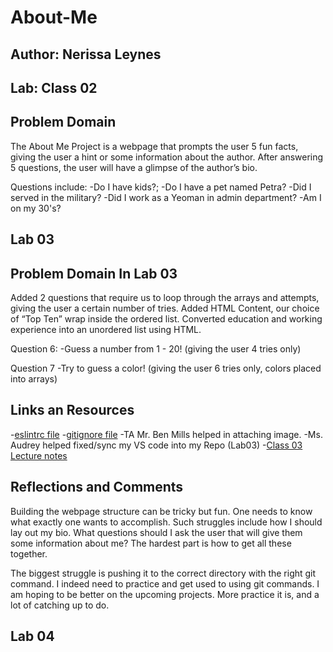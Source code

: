 # About-Me

## Author: Nerissa Leynes

## Lab: Class 02

## Problem Domain

The About Me Project is a webpage that prompts the user 5 fun facts, giving the user a hint or some information about the author. After answering 5 questions, the user will have a glimpse of the author’s bio.

Questions include:
-Do I have kids?;
-Do I have a pet named Petra?
-Did I served in the military?
-Did I work as a Yeoman in admin department?
-Am I on my 30's?

## Lab 03

## Problem Domain In Lab 03

Added 2 questions that require us to loop through the arrays and attempts, giving the user a certain number of tries.
Added HTML Content, our choice of “Top Ten” wrap inside the ordered list. Converted education and working experience into an unordered list using HTML.

Question 6:
-Guess a number from 1 - 20! (giving the user 4 tries only)

Question 7
-Try to guess a color! (giving the user 6 tries only, colors placed into arrays)

## Links an Resources

-[eslintrc file](https://github.com/codefellows/seattle-code-201d90/blob/main/configs/.eslintrc.json)
-[gitignore file](https://github.com/codefellows/seattle-code-201d90/blob/main/configs/.gitignore)
-TA Mr. Ben Mills helped in attaching image.
-Ms. Audrey helped fixed/sync my VS code into my Repo (Lab03)
-[Class 03 Lecture notes](https://github.com/codefellows/seattle-code-201d90/tree/main/class-03)

## Reflections and Comments

Building the webpage structure can be tricky but fun. One needs to know what exactly one wants to accomplish. Such struggles include how I should lay out my bio. What questions should I ask the user that will give them some information about me? The hardest part is how to get all these together.

The biggest struggle is pushing it to the correct directory with the right git command. I indeed need to practice and get used to using git commands. I am hoping to be better on the upcoming projects. More practice it is, and a lot of catching up to do.

## Lab 04
